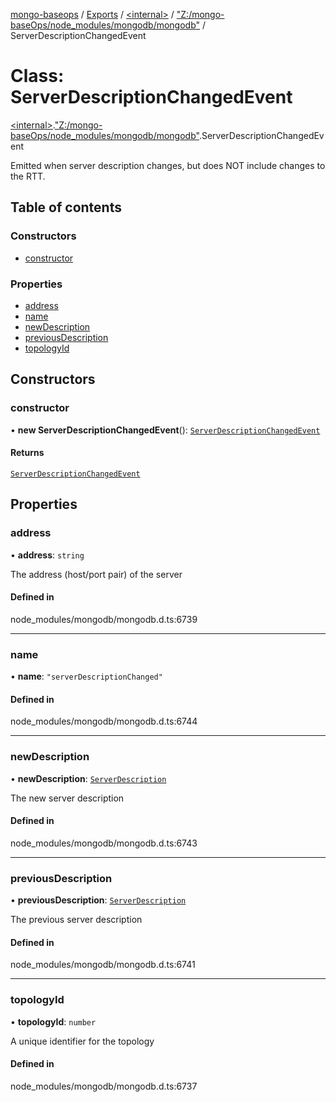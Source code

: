 [mongo-baseops](../README.md) / [Exports](../modules.md) / [\<internal\>](../modules/internal_.md) / ["Z:/mongo-baseOps/node\_modules/mongodb/mongodb"](../modules/internal_._Z__mongo_baseOps_node_modules_mongodb_mongodb_.md) / ServerDescriptionChangedEvent

# Class: ServerDescriptionChangedEvent

[\<internal\>](../modules/internal_.md).["Z:/mongo-baseOps/node\_modules/mongodb/mongodb"](../modules/internal_._Z__mongo_baseOps_node_modules_mongodb_mongodb_.md).ServerDescriptionChangedEvent

Emitted when server description changes, but does NOT include changes to the RTT.

## Table of contents

### Constructors

- [constructor](internal_._Z__mongo_baseOps_node_modules_mongodb_mongodb_.ServerDescriptionChangedEvent.md#constructor)

### Properties

- [address](internal_._Z__mongo_baseOps_node_modules_mongodb_mongodb_.ServerDescriptionChangedEvent.md#address)
- [name](internal_._Z__mongo_baseOps_node_modules_mongodb_mongodb_.ServerDescriptionChangedEvent.md#name)
- [newDescription](internal_._Z__mongo_baseOps_node_modules_mongodb_mongodb_.ServerDescriptionChangedEvent.md#newdescription)
- [previousDescription](internal_._Z__mongo_baseOps_node_modules_mongodb_mongodb_.ServerDescriptionChangedEvent.md#previousdescription)
- [topologyId](internal_._Z__mongo_baseOps_node_modules_mongodb_mongodb_.ServerDescriptionChangedEvent.md#topologyid)

## Constructors

### constructor

• **new ServerDescriptionChangedEvent**(): [`ServerDescriptionChangedEvent`](internal_._Z__mongo_baseOps_node_modules_mongodb_mongodb_.ServerDescriptionChangedEvent.md)

#### Returns

[`ServerDescriptionChangedEvent`](internal_._Z__mongo_baseOps_node_modules_mongodb_mongodb_.ServerDescriptionChangedEvent.md)

## Properties

### address

• **address**: `string`

The address (host/port pair) of the server

#### Defined in

node_modules/mongodb/mongodb.d.ts:6739

___

### name

• **name**: ``"serverDescriptionChanged"``

#### Defined in

node_modules/mongodb/mongodb.d.ts:6744

___

### newDescription

• **newDescription**: [`ServerDescription`](internal_._Z__mongo_baseOps_node_modules_mongodb_mongodb_.ServerDescription.md)

The new server description

#### Defined in

node_modules/mongodb/mongodb.d.ts:6743

___

### previousDescription

• **previousDescription**: [`ServerDescription`](internal_._Z__mongo_baseOps_node_modules_mongodb_mongodb_.ServerDescription.md)

The previous server description

#### Defined in

node_modules/mongodb/mongodb.d.ts:6741

___

### topologyId

• **topologyId**: `number`

A unique identifier for the topology

#### Defined in

node_modules/mongodb/mongodb.d.ts:6737
